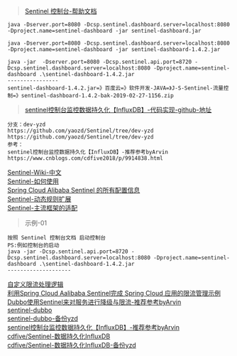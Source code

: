 
> [Sentinel 控制台-帮助文档](https://github.com/alibaba/Sentinel/wiki/控制台)
```
java -Dserver.port=8080 -Dcsp.sentinel.dashboard.server=localhost:8080 -Dproject.name=sentinel-dashboard -jar sentinel-dashboard.jar

java -Dserver.port=8080 -Dcsp.sentinel.dashboard.server=localhost:8080 -Dproject.name=sentinel-dashboard -jar sentinel-dashboard-1.4.2.jar

java -jar  -Dserver.port=8080 -Dcsp.sentinel.api.port=8720 -Dcsp.sentinel.dashboard.server=localhost:8080 -Dproject.name=sentinel-dashboard .\sentinel-dashboard-1.4.2.jar
----------------
sentinel-dashboard-1.4.2.jar=》百度云=》软件开发-JAVA=》J-S-Sentinel-流量控制=》sentinel-dashboard-1.4.2-bak-2019-02-27-1156.zip
```

> [sentinel控制台监控数据持久化【InfluxDB】-代码实现-github-地址](https://github.com/yaozd/Sentinel/tree/dev-yzd)
```
分支：dev-yzd
https://github.com/yaozd/Sentinel/tree/dev-yzd
https://github.com/yaozd/Sentinel/tree/dev-yzd
参考：
sentinel控制台监控数据持久化【InfluxDB】-推荐参考byArvin
https://www.cnblogs.com/cdfive2018/p/9914838.html
```

> 
[Sentinel-Wiki-中文](https://github.com/alibaba/Sentinel/wiki/主流框架的适配)<br>
[Sentinel-如何使用](https://github.com/alibaba/Sentinel/wiki/如何使用)<br>
[Spring Cloud Alibaba Sentinel 的所有配置信息](https://github.com/spring-cloud-incubator/spring-cloud-alibaba/wiki/Sentinel)<br>
[Sentinel-动态规则扩展](https://github.com/alibaba/Sentinel/wiki/动态规则扩展)<br>
[Sentinel-主流框架的适配](https://github.com/alibaba/Sentinel/wiki/主流框架的适配)

> 示例-01
```
按照 Sentinel 控制台文档 启动控制台
PS:例如控制台的启动
java -jar -Dcsp.sentinel.api.port=8720 -Dcsp.sentinel.dashboard.server=localhost:8080 -Dproject.name=sentinel-dashboard .\sentinel-dashboard-1.4.2.jar
--------------------

```

>
[自定义限流处理逻辑](https://blog.csdn.net/qq_36081696/article/details/86128487)<br>
[利用Spring Cloud Aalibaba Sentinel完成 Spring Cloud 应用的限流管理示例](https://blog.csdn.net/qq_36081696/article/details/86128487)<br>
[Dubbo使用Sentinel来对服务进行降级与限流-推荐参考byArvin](https://blog.csdn.net/pwh19920920/article/details/85252203)<br>
[sentinel-dubbo](https://github.com/pwh19920920/sentinel-dubbo)<br>
[sentinel-dubbo-备份yzd](https://github.com/yaozd/sentinel-dubbo)<br>
[sentinel控制台监控数据持久化【InfluxDB】-推荐参考byArvin](https://www.cnblogs.com/cdfive2018/p/9914838.html)<br>
[cdfive/Sentinel-数据持久化InfluxDB](https://github.com/cdfive/Sentinel/tree/winxuan_develop/sentinel-dashboard)<br>
[cdfive/Sentinel-数据持久化InfluxDB-备份yzd](https://github.com/yaozd/Sentinel)<br>

